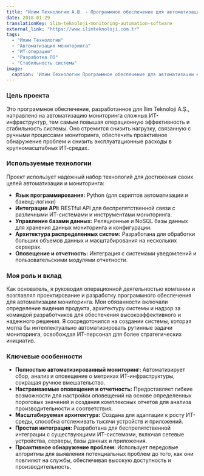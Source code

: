 ```yaml
---
title: "Илим Технологии А.Ш. - Программное обеспечение для автоматизации мониторинга"
date: 2018-01-29
translationKey: ilim-teknoloji-monitoring-automation-software
external_link: "https://www.ilimteknoloji.com.tr"
tags:
  - "Илим Технологии"
  - "Автоматизация мониторинга"
  - "ИТ-операции"
  - "Разработка ПО"
  - "Стабильность системы"
image:
  caption: 'Илим Технологии Программное обеспечение для автоматизации мониторинга'
---
```


### Цель проекта
Это программное обеспечение, разработанное для İlim Teknoloji A.Ş., направлено на автоматизацию мониторинга сложных ИТ-инфраструктур, тем самым повышая операционную эффективность и стабильность системы. Оно стремится снизить нагрузку, связанную с ручными процессами мониторинга, обеспечить проактивное обнаружение проблем и снизить эксплуатационные расходы в крупномасштабных ИТ-средах.

### Используемые технологии
Проект использует надежный набор технологий для достижения своих целей автоматизации и мониторинга:
- **Язык программирования:** Python (для скриптов автоматизации и бэкенд-логики)
- **Интеграции API:** RESTful API для беспрепятственной связи с различными ИТ-системами и инструментами мониторинга.
- **Управление базами данных:** Реляционные и NoSQL базы данных для хранения данных мониторинга и конфигурации.
- **Архитектура распределенных систем:** Разработана для обработки больших объемов данных и масштабирования на нескольких серверах.
- **Оповещение и отчетность:** Интеграция с системами уведомлений и пользовательскими модулями отчетности.

### Моя роль и вклад
Как основатель, я руководил операционной деятельностью компании и возглавлял проектирование и разработку программного обеспечения для автоматизации мониторинга. Мои обязанности включали определение видения продукта, архитектуру системы и надзор за командой разработчиков для обеспечения высокоэффективного и надежного решения. Я сосредоточился на создании системы, которая могла бы интеллектуально автоматизировать рутинные задачи мониторинга, освобождая ИТ-персонал для более стратегических инициатив.

### Ключевые особенности
- **Полностью автоматизированный мониторинг:** Автоматизирует сбор, анализ и оповещение о метриках ИТ-инфраструктуры, сокращая ручное вмешательство.
- **Настраиваемые оповещения и отчетность:** Предоставляет гибкие возможности для настройки оповещений на основе определенных пороговых значений и создания комплексных отчетов для анализа производительности и соответствия.
- **Масштабируемая архитектура:** Создана для адаптации к росту ИТ-среды, способна отслеживать тысячи устройств и приложений.
- **Простая интеграция:** Разработана для беспрепятственной интеграции с существующими ИТ-системами, включая сетевые устройства, серверы, базы данных и приложения.
- **Проактивное обнаружение проблем:** Использует передовые алгоритмы для выявления потенциальных проблем до того, как они повлияют на службы, обеспечивая высокую доступность и производительность.
